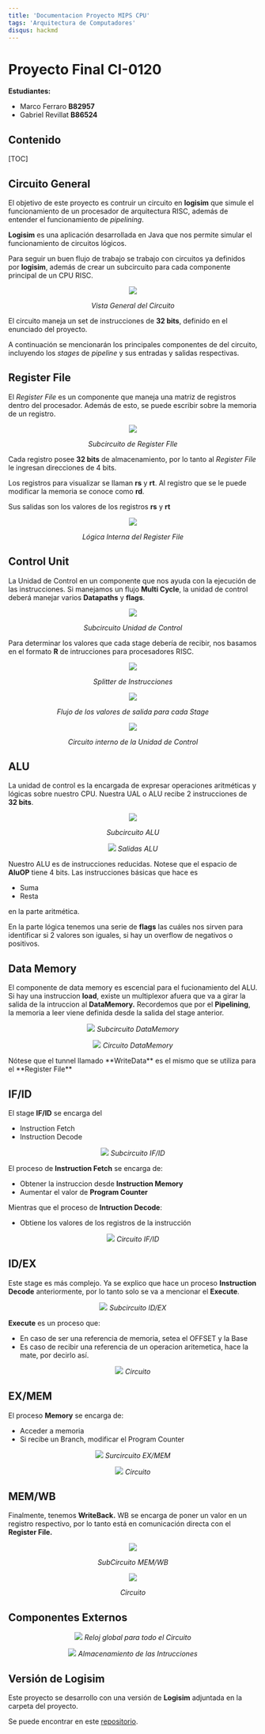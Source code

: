 ```yaml
---
title: 'Documentacion Proyecto MIPS CPU'
tags: 'Arquitectura de Computadores'
disqus: hackmd
---
```


Proyecto Final CI-0120
===
**Estudiantes:**
* Marco Ferraro **B82957**
* Gabriel Revillat **B86524**
## Contenido

[TOC]


Circuito General
---
El objetivo de este proyecto es contruir un circuito en **logisim** que simule el funcionamiento de un procesador de arquitectura RISC, además de entender el funcionamiento de *pipelining*. 

**Logisim** es una aplicación desarrollada en Java que nos permite simular el funcionamiento de circuitos lógicos.


Para seguir un buen flujo de trabajo se trabajo con circuitos ya definidos por **logisim**, además de crear un subcircuito para cada componente principal de un CPU RISC.

<center>

![](https://i.imgur.com/dsVpjOz.png)

<em>Vista General del Circuito</em>

</center>


El circuito maneja un set de instrucciones de **32 bits**, definido en el enunciado del proyecto.

A continuación se mencionarán los principales componentes de del circuito, incluyendo los *stages* de *pipeline* y sus entradas y salidas respectivas.

Register File
---

El *Register File* es un componente que maneja una matriz de registros dentro del procesador. Además de esto, se puede escribir sobre la memoria de un registro. 

<center>

![](https://i.imgur.com/ydiHwjc.png)

<em>Subcircuito de Register FIle</em>
</center>

Cada registro posee **32 bits** de almacenamiento, por lo tanto al *Register File* le ingresan direcciones de 4 bits.

Los registros para visualizar se llaman **rs** y **rt**. Al registro que se le puede modificar la memoria se conoce como **rd**.

Sus salidas son los valores de los registros **rs** y **rt**

<center>

![](https://i.imgur.com/SjMiVXK.png)

<em>Lógica Interna del Register File</em>

</center>

Control Unit
---

La Unidad de Control en un componente que nos ayuda con la ejecución de las instrucciones. Si manejamos un flujo **Multi Cycle**, la unidad de control deberá manejar varios **Datapaths** y **flags**.



<center>

![](https://i.imgur.com/7UPfGKt.png)

<em>Subcircuito Unidad de Control</em>
</center>



Para determinar los valores que cada stage debería de recibir, nos basamos en el formato **R** de intrucciones para procesadores RISC.

<center>


![](https://i.imgur.com/sPKUu06.png)

<em>Splitter de Instrucciones</em>

![](https://i.imgur.com/GgTOw8l.png)

*Flujo de los valores de salida para cada Stage*

</center>


<center>

![](https://i.imgur.com/ie6AGLk.png)

*Circuito interno de la Unidad de Control*

</center>


ALU
---
La unidad de control es la encargada de expresar operaciones aritméticas y lógicas sobre nuestro CPU. Nuestra UAL o ALU recibe 2 instrucciones de **32 bits**.

<center>

![](https://i.imgur.com/dPH4Tcu.png)

*Subcircuito ALU*

</center>

<center>

![](https://i.imgur.com/atPWb95.png)
*Salidas ALU*

</center>

Nuestro ALU es de instrucciones reducidas. Notese que el espacio de **AluOP** tiene 4 bits. Las instrucciones básicas que hace es 
* Suma 
* Resta

en la parte aritmética.

En la parte lógica tenemos una serie de **flags** las cuáles nos sirven para identificar si 2 valores son iguales, si hay un overflow de negativos o positivos.

Data Memory
---

El componente de data memory es escencial para el fucionamiento del ALU. Si hay una instruccion **load**, existe un multiplexor afuera que va a girar la salida de la intruccion al **DataMemory.** Recordemos que por el **Pipelining**, la memoria a leer viene definida desde la salida del stage anterior.
<center>

![](https://i.imgur.com/dU8VtYK.png)
*Subcircuito DataMemory*

</center>



<center>

![](https://i.imgur.com/OTIRSDi.png)
*Circuito DataMemory*

</center>
Nótese que el tunnel llamado **WriteData** es el mismo que se utiliza para el **Register File**

IF/ID
---
El stage **IF/ID** se encarga del
* Instruction Fetch
* Instruction Decode
<center>

![](https://i.imgur.com/Mo7jSyE.png)
*Subcircuito IF/ID*

</center>

El proceso de **Instruction Fetch** se encarga de:
* Obtener la instruccion desde **Instruction Memory**
* Aumentar el valor de **Program Counter**


Mientras que el proceso de **Intruction Decode**:
* Obtiene los valores de los registros de la instrucción

<center>

![](https://i.imgur.com/CeRiC1A.png)
*Circuito IF/ID*

</center>

ID/EX
---
Este stage es más complejo. Ya se explico que hace un proceso **Instruction Decode** anteriormente, por lo tanto solo se va a mencionar el **Execute**.
<center>

![](https://i.imgur.com/nZ4J36N.png)
*Subcircuito ID/EX*
</center>

**Execute** es un proceso que:
*  En caso de ser una referencia de memoria, setea el OFFSET y la Base
* Es caso de recibir una referencia de un operacion aritemetica, hace la mate, por decirlo así.

<center>

![](https://i.imgur.com/lo7VZYH.png)
*Circuito*

</center>

EX/MEM
---

El proceso **Memory** se encarga de:
* Acceder a memoria
* Si recibe un Branch, modificar el Program Counter
<center>

![](https://i.imgur.com/BZqAK9q.png)
*Surcircuito EX/MEM*

</center>

<center>

![](https://i.imgur.com/DGStCQW.png)
*Circuito*

</center>

MEM/WB
---
Finalmente, tenemos **WriteBack.** WB se encarga de poner un valor en un registro respectivo, por lo tanto está en comunicación directa con el **Register File.**
<center>

![](https://i.imgur.com/hBnLOt6.png)

*SubCircuito MEM/WB*

</center>

<center>

![](https://i.imgur.com/nYc15yv.png)

*Circuito*

</center>

Componentes Externos
---

<center>

![](https://i.imgur.com/N8jcG8N.png)
*Reloj global para todo el Circuito*

</center>

<center>

![](https://i.imgur.com/EFeRXv2.png)
*Almacenamiento de las Intrucciones*
</center>

Versión de Logisim
---
Este proyecto se desarrollo con una versión de **Logisim** adjuntada en la carpeta del proyecto. 

Se puede encontrar en este [repositorio](https://https://github.com/Logisim-Ita/Logisim).
